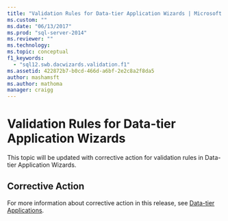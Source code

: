 ```yaml
---
title: "Validation Rules for Data-tier Application Wizards | Microsoft Docs"
ms.custom: ""
ms.date: "06/13/2017"
ms.prod: "sql-server-2014"
ms.reviewer: ""
ms.technology: 
ms.topic: conceptual
f1_keywords: 
  - "sql12.swb.dacwizards.validation.f1"
ms.assetid: 422872b7-b0cd-466d-a6bf-2e2c8a2f8da5
author: mashamsft
ms.author: mathoma
manager: craigg
---
```

# Validation Rules for Data-tier Application Wizards
  This topic will be updated with corrective action for validation rules in Data-tier Application Wizards.  
  
## Corrective Action  
 For more information about corrective action in this release, see [Data-tier Applications](../relational-databases/data-tier-applications/data-tier-applications.md).  
  
  
